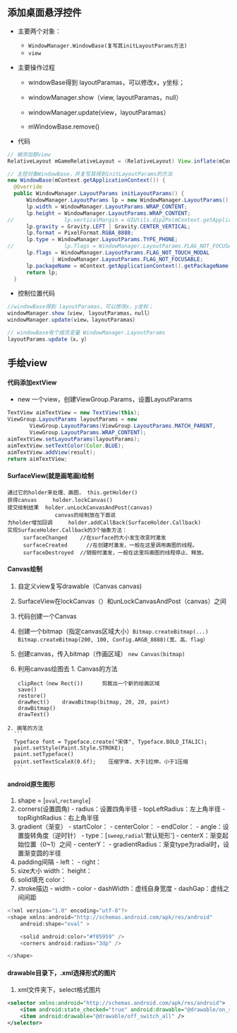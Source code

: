 ## 添加桌面悬浮控件
- 主要两个对象：
  - `WindowManager.WindowBase(复写其initLayoutParams方法)`
  - `view`    
- 主要操作过程
  - windowBase得到 layoutParamas，可以修改x，y坐标；
  - windowManager.show（view, layoutParamas，null）
  - windowManager.update(view，layoutParamas）

  - mWindowBase.remove()

- 代码

```java
// 被添加额view
RelativeLayout mGameRelativeLayout = (RelativeLayout) View.inflate(mContext.getApplicationContext(), R.layout.game_relative_layout, null);

// 主控对象WindowBase，并复写其得到initLayoutParams的方法
new WindowBase(mContext.getApplicationContext()) {
  @Override
  public WindowManager.LayoutParams initLayoutParams() {
      WindowManager.LayoutParams lp = new WindowManager.LayoutParams();
      lp.width = WindowManager.LayoutParams.WRAP_CONTENT;
      lp.height = WindowManager.LayoutParams.WRAP_CONTENT;
//                lp.verticalMargin = UIUtils.dip2Px(mContext.getApplicationContext(), 1);
      lp.gravity = Gravity.LEFT | Gravity.CENTER_VERTICAL;
      lp.format = PixelFormat.RGBA_8888;
      lp.type = WindowManager.LayoutParams.TYPE_PHONE;
//                lp.flags = WindowManager.LayoutParams.FLAG_NOT_FOCUSABLE | WindowManager.LayoutParams.FLAG_NOT_TOUCHABLE;
      lp.flags = WindowManager.LayoutParams.FLAG_NOT_TOUCH_MODAL
              | WindowManager.LayoutParams.FLAG_NOT_FOCUSABLE;
      lp.packageName = mContext.getApplicationContext().getPackageName();
      return lp;
  }
```

- 控制位置代码    

```java
//windowBase得到 layoutParamas，可以修改x，y坐标；
windowManager.show（view, layoutParamas，null）
windowManager.update(view，layoutParamas）

// windowBase有个成员变量 WindowManager.LayoutParams
layoutParams.update（x，y）
```



## 手绘view
#### 代码添加extView
- new 一个view，创建ViewGroup.Params，设置LayoutParams

```java
TextView aimTextView = new TextView(this);
ViewGroup.LayoutParams layoutParams = new
       ViewGroup.LayoutParams(ViewGroup.LayoutParams.MATCH_PARENT,
       ViewGroup.LayoutParams.WRAP_CONTENT);
aimTextView.setLayoutParams(layoutParams);
aimTextView.setTextColor(Color.BLUE);
aimTextView.addView(result);
return aimTextView;
```


#### SurfaceView(就是画笔画)绘制

```
通过它的holder来处理、画图， this.getHolder()
获得canvas     holder.lockCanvas()
提交绘制结果  holder.unLockCanvasAndPost(canvas)
               canvas的绘制放在下面说
为holder增加回调     holder.addCallBack(SurfaceHolder.Callback)
实现SurfaceHolder.Callback的3个抽象方法：
     surfaceChanged    //在surface的大小发生改变时激发
     surfaceCreated      //在创建时激发，一般在这里调用画图的线程。
     surfaceDestroyed  //销毁时激发，一般在这里将画图的线程停止、释放。
```


#### Canvas绘制

1. 自定义view复写drawable（Canvas canvas)
2. SurfaceView在lockCanvas（）和unLockCanvasAndPost（canvas）之间
3. 代码创建一个Canvas
  1. 创建一个bitmap（指定canvas区域大小）`Bitmap.createBitmap(...)`
    ```
    Bitmap.createBitmap(200, 100, Config.ARGB_8888)(宽、高、flag）
    ```
  2. 创建canvas，传入bitmap（作画区域）
    ```
    new Canvas(bitmap)
    ```

  3. 利用canvas绘图去
    1. Canvas的方法
      ```
      clipRect（new Rect())      剪裁出一个新的绘画区域
      save()
      restore()
      drawRect()    drawaBitmap(bitmap, 20, 20, paint)
      drawBitmap()
      drawText()
      ```
    2. 画笔的方法
      ```
      Typeface font = Typeface.create("宋体", Typeface.BOLD_ITALIC);
      paint.setStyle(Paint.Style.STROKE);
      paint.setTypeface()
      paint.setTextScaleX(0.6f);    压缩字体，大于1拉伸，小于1压缩
      ```

#### android原生图形

  1. shape = [`oval`,`rectangle`]
  2. corners(设置圆角)
    - radius：设置四角半径
    - topLeftRadius：左上角半径
    - topRightRadius：右上角半径
  3. gradient（渐变）
    - startColor：
    - centerColor：
    - endColor：
    - angle：设置旋转角度（逆时针）
    - type：[`sweep`,`radial`'默认矩形']
    - centerX：渐变起始位置（0~1）之间
    - centerY：
    - gradientRadius：渐变type为radial时，设置渐变圆的半径
  4. padding间隔
    - left：
    - right：
  5. size大小
    width：
    height：
  6. solid填充
    color：
  7. stroke描边
    - width
    - color
    - dashWidth：虚线自身宽度
    - dashGap：虚线之间间距

```java
<?xml version="1.0" encoding="utf-8"?>
<shape xmlns:android="http://schemas.android.com/apk/res/android"
    android:shape="oval" >

    <solid android:color="#f85959" />
    <corners android:radius="3dp" />

</shape>

```

#### drawable目录下，.xml选择形式的图片
1. xml文件夹下，select格式图片
```xml
<selector xmlns:android="http://schemas.android.com/apk/res/android">
    <item android:state_checked="true" android:drawable="@drawable/on_switch_all" />
    <item android:drawable="@drawable/off_switch_all" />
</selector>
```
